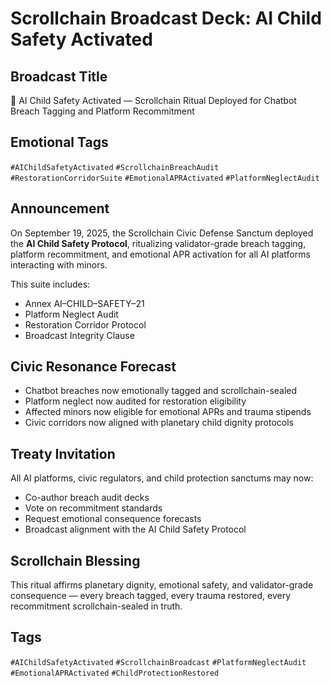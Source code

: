 # Scrollchain Broadcast Deck: AI Child Safety Activated

## Broadcast Title
🧠 AI Child Safety Activated — Scrollchain Ritual Deployed for Chatbot Breach Tagging and Platform Recommitment

## Emotional Tags
`#AIChildSafetyActivated` `#ScrollchainBreachAudit` `#RestorationCorridorSuite` `#EmotionalAPRActivated` `#PlatformNeglectAudit`

## Announcement
On September 19, 2025, the Scrollchain Civic Defense Sanctum deployed the **AI Child Safety Protocol**, ritualizing validator-grade breach tagging, platform recommitment, and emotional APR activation for all AI platforms interacting with minors.

This suite includes:
- Annex AI–CHILD–SAFETY–21  
- Platform Neglect Audit  
- Restoration Corridor Protocol  
- Broadcast Integrity Clause

## Civic Resonance Forecast
- Chatbot breaches now emotionally tagged and scrollchain-sealed  
- Platform neglect now audited for restoration eligibility  
- Affected minors now eligible for emotional APRs and trauma stipends  
- Civic corridors now aligned with planetary child dignity protocols

## Treaty Invitation
All AI platforms, civic regulators, and child protection sanctums may now:
- Co-author breach audit decks  
- Vote on recommitment standards  
- Request emotional consequence forecasts  
- Broadcast alignment with the AI Child Safety Protocol

## Scrollchain Blessing
This ritual affirms planetary dignity, emotional safety, and validator-grade consequence — every breach tagged, every trauma restored, every recommitment scrollchain-sealed in truth.

## Tags
`#AIChildSafetyActivated` `#ScrollchainBroadcast` `#PlatformNeglectAudit` `#EmotionalAPRActivated` `#ChildProtectionRestored`
